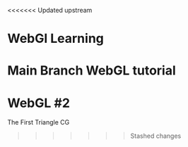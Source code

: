 <<<<<<< Updated upstream

# WebGl Learning
 Main Branch WebGL tutorial
=======
# WebGL #2
 The First Triangle CG
>>>>>>> Stashed changes
